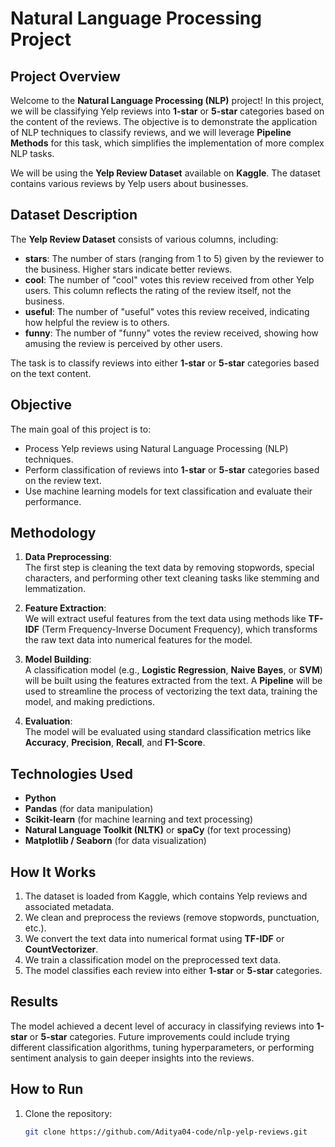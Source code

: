 # Natural Language Processing Project

## Project Overview  
Welcome to the **Natural Language Processing (NLP)** project! In this project, we will be classifying Yelp reviews into **1-star** or **5-star** categories based on the content of the reviews. The objective is to demonstrate the application of NLP techniques to classify reviews, and we will leverage **Pipeline Methods** for this task, which simplifies the implementation of more complex NLP tasks.

We will be using the **Yelp Review Dataset** available on **Kaggle**. The dataset contains various reviews by Yelp users about businesses.

## Dataset Description  
The **Yelp Review Dataset** consists of various columns, including:

- **stars**: The number of stars (ranging from 1 to 5) given by the reviewer to the business. Higher stars indicate better reviews.
- **cool**: The number of "cool" votes this review received from other Yelp users. This column reflects the rating of the review itself, not the business.
- **useful**: The number of "useful" votes this review received, indicating how helpful the review is to others.
- **funny**: The number of "funny" votes the review received, showing how amusing the review is perceived by other users.

The task is to classify reviews into either **1-star** or **5-star** categories based on the text content.

## Objective  
The main goal of this project is to:

- Process Yelp reviews using Natural Language Processing (NLP) techniques.
- Perform classification of reviews into **1-star** or **5-star** categories based on the review text.
- Use machine learning models for text classification and evaluate their performance.

## Methodology  
1. **Data Preprocessing**:  
   The first step is cleaning the text data by removing stopwords, special characters, and performing other text cleaning tasks like stemming and lemmatization.

2. **Feature Extraction**:  
   We will extract useful features from the text data using methods like **TF-IDF** (Term Frequency-Inverse Document Frequency), which transforms the raw text data into numerical features for the model.

3. **Model Building**:  
   A classification model (e.g., **Logistic Regression**, **Naive Bayes**, or **SVM**) will be built using the features extracted from the text. A **Pipeline** will be used to streamline the process of vectorizing the text data, training the model, and making predictions.

4. **Evaluation**:  
   The model will be evaluated using standard classification metrics like **Accuracy**, **Precision**, **Recall**, and **F1-Score**.

## Technologies Used  
- **Python**  
- **Pandas** (for data manipulation)  
- **Scikit-learn** (for machine learning and text processing)  
- **Natural Language Toolkit (NLTK)** or **spaCy** (for text processing)  
- **Matplotlib / Seaborn** (for data visualization)

## How It Works  
1. The dataset is loaded from Kaggle, which contains Yelp reviews and associated metadata.
2. We clean and preprocess the reviews (remove stopwords, punctuation, etc.).
3. We convert the text data into numerical format using **TF-IDF** or **CountVectorizer**.
4. We train a classification model on the preprocessed text data.
5. The model classifies each review into either **1-star** or **5-star** categories.

## Results  
The model achieved a decent level of accuracy in classifying reviews into **1-star** or **5-star** categories. Future improvements could include trying different classification algorithms, tuning hyperparameters, or performing sentiment analysis to gain deeper insights into the reviews.

## How to Run  
1. Clone the repository:
   ```bash
   git clone https://github.com/Aditya04-code/nlp-yelp-reviews.git
